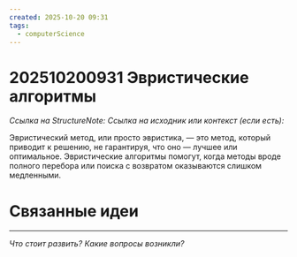 ```yaml
---
created: 2025-10-20 09:31
tags:
  - computerScience
---
```

# 202510200931 Эвристические алгоритмы

*Ссылка на StructureNote:*
*Ссылка на исходник или контекст (если есть):* 

Эвристический метод, или просто эвристика, — это метод, который приводит к решению, не гарантируя, что оно — лучшее или оптимальное. Эвристические алгоритмы помогут, когда методы вроде полного перебора или поиска с возвратом оказываются слишком медленными.
# Связанные идеи

---

*Что стоит развить? Какие вопросы возникли?*
